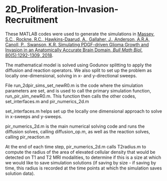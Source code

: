 # 2D_Proliferation-Invasion-Recruitment
These MATLAB codes were used to generate the simulations in [Massey, S.C., Rockne, R.C., Hawkins-Daarud, A., Gallaher, J., Anderson, A.R.A, Canoll, P., Swanson, K.R. Simulating PDGF-driven Glioma Growth and Invasion in an Anatomically Accurate Brain Domain, *Bull Math Biol*, 80(5):1292-1309, 2018](https://doi.org/10.1007/s11538-017-0312-3).

The mathematical model is solved using Godunov splitting to apply the diffusion and reaction operators. We also split to set up the problem as locally one-dimensional, solving in x- and y-directional sweeps.

File run_2dpir_sims_set_newR0.m is the code where the simulation parameters are set, and is used to call the primary simulation function, run_pir_sim_newR0.m. This function then calls the other codes, set_interfaces.m and pir_numerics_2d.m

set_interfaces.m helps set up the locally one dimensional approach to solve in x-sweeps and y-sweeps.

pir_numerics_2d.m is the main numerical solving code and runs the diffusion solves, calling diffusion_op.m, as well as the reaction solves, calling pir_reaction.m 

At the end of each time step, pir_numerics_2d.m calls T2radius.m to compute the radius of the area of elevated cellular density that would be detected on T1 and T2 MRI modalities, to determine if this is a size at which we would like to save simulation solutions (if saving by size - if saving by time, this radius is recorded at the time points at which the simulation saves solution data).
